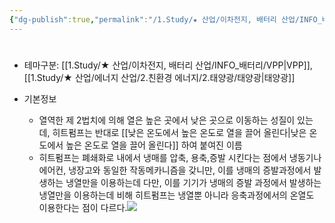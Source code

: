 ```yaml
---
{"dg-publish":true,"permalink":"/1.Study/★ 산업/이차전지, 배터리 산업/INFO_배터리/히트펌프/","created":"2024-11-20T21:02:27.705+09:00","updated":"2025-06-03T20:07:21.588+09:00"}
---
```


#

- 테마구분: [[1.Study/★ 산업/이차전지, 배터리 산업/INFO_배터리/VPP\|VPP]], [[1.Study/★ 산업/에너지 산업/2.친환경 에너지/2.태양광/태양광\|태양광]]


- 기본정보
	- 열역한 제 2법치에 의해 열은 높은 곳에서 낮은 곳으로 이동하는 성질이 있는데, 히트펌프는 반대로 [[낮은 온도에서 높은 온도로 열을 끌어 올린다\|낮은 온도에서 높은 온도로 열을 끌어 올린다]] 하여 붙여진 이름
	- 히트펌프는 폐쇄화로 내에서 냉매를 압축, 용축,증발 시킨다는 점에서 냉동기나 에어컨, 냉장고와 동일한 작동메카니즘을 갖니만, 이를 냉매의 증발과정에서 발생하는 냉열만을 이용하는데 다만, 이를 기기가 냉매의 증발 과정에서 발생하는 냉열만을 이용하는데 비해 히트펌프는 냉열뿐 아니라 응축과정에서의 온열도 이용한다는 점이 다르다.![](https://i.imgur.com/ceqC8XH.png)




